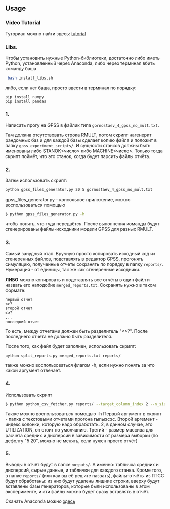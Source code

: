 ## Usage

### Video Tutorial
Туториал можно найти здесь: [tutorial](https://drive.google.com/drive/folders/1MFamDDW4QaEAIImqnNOYolAeV8wRiubO?usp=sharing)
### Libs.
Чтобы установить нужные Python-библиотеки, достаточно либо иметь Python, установленный через Anaconda, либо через терминал вбить команду баша
```bash
 bash install_libs.sh
```
либо, если нет баша, просто ввести в терминал по порядку:
```
pip install numpy 
pip install pandas
```

### 1. 
Написать прогу на GPSS в файлик типа `gornostaev_4_gpss_no_mult.txt`.

 Там должна отсутствовать строка RMULT, потом скрипт нагенерит рандомных баз и для каждой базы сделает копию файла и положит в папку `gpss_experiment_scripts/`.
И сущности станков должны быть именованы либо STANOK<число> либо MACHINE<число>. Только тогда скрипт поймёт, что это станок, когда будет парсить файлы отчёта.
### 2.
 Затем использовать скрипт:
```bash
python gpss_files_generator.py 20 5 gornostaev_4_gpss_no_mult.txt
```
gpss_files_generator.py - консольное приложение, можно воспользоваться помощью
```bash
$ python gpss_files_generator.py -h 
```
чтобы понять, что туда передаётся.
После выполнения команды будут сгенерированы файлы-исходники модели GPSS для разных RMULT. 

### 3. 
Самый занудный этап. Вручную просто копировать исходный код из сгенеренных файлов, подставлять в редактор GPSS, прогонять симуляцию, полученные отчеты сохранять по порядку в папку `reports/`. Нумерация - от единицы, так же как сгенеренные исходники.
 
 <b>ЛИБО</b> можно копировать и подставлять все отчёты в один файл и назвать его наподобие `merged_reports.txt`. 
Сохранять нужно в таком формате:
```
первый отчет
<>?
второй отчет
<>?
...
последний отчет
```
То есть, между отчетами должен быть разделитель "<>?". После последнего отчета не должно быть разделителя.

После того, как файл будет заполнен, использовать скрипт:
```bash
python split_reports.py merged_reports.txt reports/
```
также можно воспользоваться флагом -h, если нужно понять за что какой аргумент отвечает.

### 4.
 Использовать скрипт
```bash
$ python python_csv_fetcher.py reports/ --target_column_index 2 --n_sizes "5 20"
```
Также можно воспользоваться помощью -h
Первый аргумент в скрипт - папка с текстовыми отчетами прогона гыпыэсэс.
Второй аргемент - индекс колонки, которую надо обработать. 2, в данном случае, это UTILIZATION, он стоит по умолчанию.
Третий - размер массива для расчета средних и дисперсий в зависимости от размера выборки (по дефолту "5 20", можно не менять, если нужен просто отчёт)

### 5.
 Выводы в отчёт будут в папке `outputs/`. А именно: табличка средних и дисперсий, сырые данные, и таблички для каждого станка. Кроме того, в папке `reports/` (или как вы её решите назвать), файлы-отчёты из ГПСС будут обработаны: из них будут удалены лишние строки, вверху будут вставлены базы генераторов, которые были использованы в этом эксперименте, и эти файлы можно будет сразу вставлять в отчёт.


Скачать Anaconda можно [здесь](https://www.anaconda.com/products/individual)
